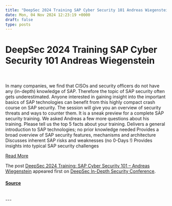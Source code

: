 ```yaml
---
title: "DeepSec 2024 Training SAP Cyber Security 101 Andreas Wiegenstein"
date: Mon, 04 Nov 2024 12:23:19 +0000
draft: false
type: posts
---
```

# DeepSec 2024 Training SAP Cyber Security 101 Andreas Wiegenstein

<br/>

<br/>
In many companies, we find that CISOs and security officers do not have any (in-depth) knowledge of SAP. Therefore the topic of SAP security often gets underestimated. Anyone interested in gaining insight into the important basics of SAP technologies can benefit from this highly compact crash course on SAP security. The session will give you an overview of security threats and ways to counter them. It is a sneak preview for a complete SAP security training. We asked Andreas a few more questions about his training. Please tell us the top 5 facts about your training. Delivers a general introduction to SAP technologies; no prior knowledge needed Provides a broad overview of SAP security features, mechanisms and architecture Discusses inherent SAP risks and weaknesses (no 0-Days !) Provides insights into typical SAP security challenges

[Read More](https://blog.deepsec.net/deepsec-2024-training-sap-cyber-security-101-andreas-wiegenstein/)

The post [DeepSec 2024 Training: SAP Cyber Security 101 – Andreas Wiegenstein](https://blog.deepsec.net/deepsec-2024-training-sap-cyber-security-101-andreas-wiegenstein/) appeared first on [DeepSec In-Depth Security Conference](https://blog.deepsec.net).

#### [Source](https://blog.deepsec.net/deepsec-2024-training-sap-cyber-security-101-andreas-wiegenstein/)

<br/>
---
